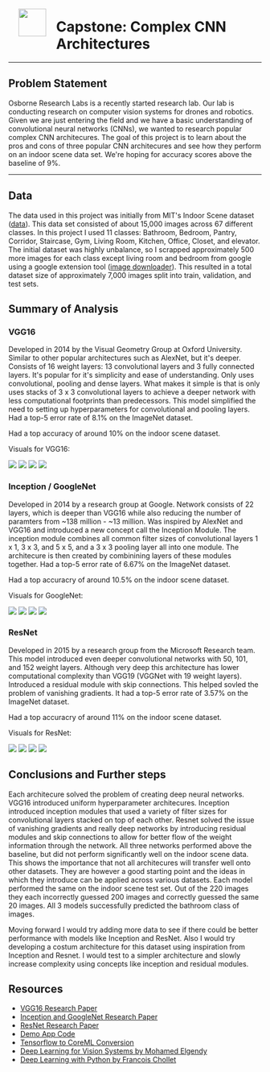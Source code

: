 <img src="http://imgur.com/1ZcRyrc.png" style="float: left; margin: 20px; height: 55px">

# Capstone: Complex CNN Architectures

---
## Problem Statement

Osborne Research Labs is a recently started research lab. Our lab is conducting research on computer vision systems for drones and robotics. Given we are just entering the field and we have a basic understanding of convolutional neural networks (CNNs), we wanted to research popular complex CNN architecures. The goal of this project is to learn about the pros and cons of three popular CNN architecures and see how they perform on an indoor scene data set. We're hoping for accuracy scores above the baseline of 9%. 

---

## Data

The data used in this project was initially from MIT's Indoor Scene dataset ([data](https://www.kaggle.com/itsahmad/indoor-scenes-cvpr-2019)). This data set consisted of about 15,000 images across 67 different classes. In this project I used 11 classes: Bathroom, Bedroom, Pantry, Corridor, Staircase, Gym, Living Room, Kitchen, Office, Closet, and elevator. The initial dataset was highly unbalance, so I scrapped approximately 500 more images for each class except living room and bedroom from google using a google extension tool ([image downloader](https://chrome.google.com/webstore/detail/image-downloader/cnpniohnfphhjihaiiggeabnkjhpaldj)). This resulted in a total dataset size of approximately 7,000 images split into train, validation, and test sets.


## Summary of Analysis

### VGG16

Developed in 2014 by the Visual Geometry Group at Oxford University. Similar to other popular architectures such as AlexNet, but it's deeper. Consists of 16 weight layers: 13 convolutional layers and 3 fully connected layers. It's popular for it's simplicity and ease of understanding. Only uses convolutional, pooling and dense layers. What makes it simple is that is only uses stacks of 3 x 3 convolutional layers to achieve a deeper network with less computational footprints than predecessors. This model simplified the need to setting up hyperparameters for convolutional and pooling layers. Had a top-5 error rate of 8.1% on the ImageNet dataset.

Had a top accuracy of around 10% on the indoor scene dataset.

Visuals for VGG16:

<img src='./visuals/vgg16-images/loss.png'>
<img src='./visuals/vgg16-images/accuracy.png'>
<img src='./visuals/vgg16-images/precision.png'>
<img src='./visuals/vgg16-images/recall.png'>

### Inception / GoogleNet

Developed in 2014 by a research group at Google. Network consists of 22 layers, which is deeper than VGG16 while also reducing the number of paramters from ~138 million - ~13 million. Was inspired by AlexNet and VGG16 and introduced a new concept call the Inception Module. The inception module combines all common filter sizes of convolutional layers 1 x 1, 3 x 3, and 5 x 5, and a 3 x 3 pooling layer all into one module. The architecure is then created by combinining layers of these modules together. Had a top-5 error rate of 6.67% on the ImageNet dataset.

Had a top accuracry of around 10.5% on the indoor scene dataset.

Visuals for GoogleNet:

<img src='./visuals/inception-images/loss.png'>
<img src='./visuals/inception-images/accuracy.png'>
<img src='./visuals/inception-images/precision.png'>
<img src='./visuals/inception-images/recall.png'>


### ResNet

Developed in 2015 by a research group from the Microsoft Research team. This model introduced even deeper convolutional networks with 50, 101, and 152 weight layers. Although very deep this architecture has lower computational complexity than VGG19 (VGGNet with 19 weight layers). Introduced a residual module with skip connections. This helped sovled the problem of vanishing gradients. It had a top-5 error rate of 3.57% on the ImageNet dataset.

Had a top accuracry of around 11% on the indoor scene dataset.

Visuals for ResNet:

<img src='./visuals/resnet-images/loss.png'>
<img src='./visuals/resnet-images/accuracy.png'>
<img src='./visuals/resnet-images/precision.png'>
<img src='./visuals/resnet-images/recall.png'>


## Conclusions and Further steps

Each architecure solved the problem of creating deep neural networks. VGG16 introduced uniform hyperparameter architecures. Inception introduced inception modules that used a variety of filter sizes for convolutional layers stacked on top of each other. Resnet solved the issue of vanishing gradients and really deep networks by introducing residual modules and skip connections to allow for better flow of the weight information through the network. All three networks performed above the baseline, but did not perform significantly well on the indoor scene data. This shows the importance that not all architecures will transfer well onto other datasets. They are however a good starting point and the ideas in which they introduce can be applied across various datasets. Each model performed the same on the indoor scene test set. Out of the 220 images they each incorrectly guessed 200 images and correctly guessed the same 20 images. All 3 models successfully predicted the bathroom class of images.

Moving forward I would try adding more data to see if there could be better performance with models like Inception and ResNet. Also I would try developing a costum architecture for this dataset using inspiration from Inception and Resnet. I would test to a simpler architecture and slowly increase complexity using concepts like inception and residual modules. 


## Resources

- [VGG16 Research Paper](https://arxiv.org/pdf/1409.1556v6.pdf)
- [Inception and GoogleNet Research Paper](http://mng.bz/YryB)
- [ResNet Research Paper](http://arxiv.org/abs/1512.03385)
- [Demo App Code](https://developer.apple.com/documentation/vision/classifying_images_with_vision_and_core_ml)
- [Tensorflow to CoreML Conversion](https://developer.apple.com/videos/play/wwdc2020/10153/)
- [Deep Learning for Vision Systems by Mohamed Elgendy](https://www.manning.com/books/deep-learning-for-vision-systems)
- [Deep Learning with Python by Francois Chollet](https://www.manning.com/books/deep-learning-with-python)
